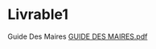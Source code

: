 # Livrable1
Guide Des Maires
[GUIDE DES MAIRES.pdf](https://github.com/Fatimanjuur/Livrable1/files/7587875/GUIDE.DES.MAIRES.pdf)
